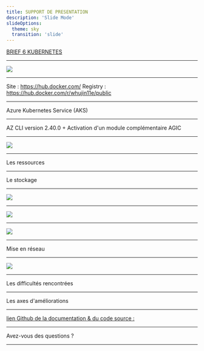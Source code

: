 ```yaml
---
title: SUPPORT DE PRESENTATION
description: 'Slide Mode' 
slideOptions:
  theme: sky
  transition: 'slide'
---
```


[BRIEF 6
KUBERNETES](https://hackmd.io/@Aj32H6IDRiCjA1eOe-AJVg/B1lwYq8Qs?type=slide#/)

---

![](https://i.imgur.com/3o24dD5.png)

---

Site : 
https://hub.docker.com/
Registry : https://hub.docker.com/r/whujin11e/public

---

Azure Kubernetes Service
(AKS)

---

AZ CLI version 2.40.0
+
Activation d'un module complémentaire
AGIC

---

![](https://i.imgur.com/JHBLKyC.png)


---

Les ressources

---

Le stockage


----


![](https://i.imgur.com/iYR4SRF.png)


----


![](https://i.imgur.com/kjE33ez.jpg)


----

![](https://i.imgur.com/nikoAkR.jpg)


---

Mise en réseau


----


![](https://i.imgur.com/jgwiYhs.png)

---

Les difficultés rencontrées 

---

Les axes d'améliorations

---

[lien Github de la documentation & du code source :](https://github.com/ANDRIAMAROFAHATRA/Brief6_Kubernetes/blob/main/Doc.md)

---


Avez-vous des questions ?

---
